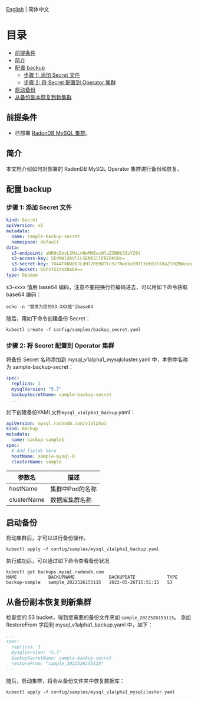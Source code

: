 [English](../en-us/deploy_backup_restore_s3.md) | 简体中文

目录
=============

  - [前提条件](#前提条件)
  - [简介](#简介)
  - [配置 backup](#配置-backup)
    - [步骤 1: 添加 Secret 文件](#1-添加-secret-文件)
    - [步骤 2: 将 Secret 配置到 Operator 集群](#2-将-secret-配置到-Operator-集群)
  - [启动备份](#启动备份)
  - [从备份副本恢复到新集群](#从备份副本恢复到新集群)

## 前提条件

* 已部署 [RadonDB MySQL 集群](./deploy_radondb-mysql_operator_on_k8s.md)。

## 简介

本文档介绍如何对部署的 RadonDB MySQL Operator 集群进行备份和恢复。

## 配置 backup

### 步骤 1: 添加 Secret 文件
```yaml
kind: Secret
apiVersion: v1
metadata:
  name: sample-backup-secret
  namespace: default
data:
  s3-endpoint: aHR0cDovL3MzLnNoMWEucWluZ3N0b3IuY29t
  s3-access-key: SEdKWldXVllLSENISllFRERKSUc=
  s3-secret-key: TU44TkNUdDJLdHlZREROTTc5cTNwdkxtNTlteE01blRaZlRQMWxoag==
  s3-bucket: bGFsYS1teXNxbA==
type: Opaque

```
s3-xxxx 值用 base64 编码，注意不要把换行符编码进去，可以用如下命令获取 base64 编码：
```
echo -n "替换为您的S3-XXX值"|base64
```
随后，用如下命令创建备份 Secret：

```
kubectl create -f config/samples/backup_secret.yaml
```
### 步骤 2: 将 Secret 配置到 Operator 集群
将备份 Secret 名称添加到 mysql_v1alpha1_mysqlcluster.yaml 中，本例中名称为 sample-backup-secret：

```yaml
spec:
  replicas: 3
  mysqlVersion: "5.7"
  backupSecretName: sample-backup-secret
  ...
```
如下创建备份YAML文件`mysql_v1alpha1_backup`.yaml：

```yaml
apiVersion: mysql.radondb.com/v1alpha1
kind: Backup
metadata:
  name: backup-sample1
spec:
  # Add fields here
  hostName: sample-mysql-0
  clusterName: sample

```
| 参数名 | 描述  | 
|------|--------|
|hostName| 集群中Pod的名称 |
|clusterName| 数据库集群名称 |


##  启动备份
启动集群后，才可以进行备份操作。
```shell
kubectl apply -f config/samples/mysql_v1alpha1_backup.yaml
```
执行成功后，可以通过如下命令查看备份状况
```
kubectl get backups.mysql.radondb.com 
NAME            BACKUPNAME             BACKUPDATE            TYPE
backup-sample   sample_2022526155115   2022-05-26T15:51:15   S3
```

## 从备份副本恢复到新集群
检查您的 S3 bucket，得到您需要的备份文件夹如 `sample_2022526155115`。
添加 RestoreFrom 字段到 mysql_v1alpha1_backup.yaml 中，如下：

```yaml
...
spec:
  replicas: 3
  mysqlVersion: "5.7"
  backupSecretName: sample-backup-secret
  restoreFrom: "sample_2022526155115"
...
```
随后，启动集群，将会从备份文件夹中恢复数据库：
```shell
kubectl apply -f config/samples/mysql_v1alpha1_mysqlcluster.yaml     
```